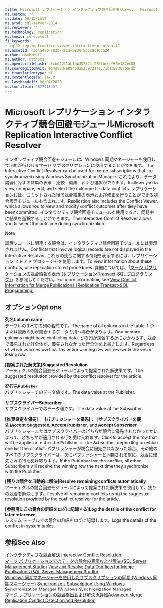 ```yaml
---
title: Microsoft レプリケーション インタラクティブ競合回避モジュール | Microsoft Docs
ms.custom: ''
ms.date: 06/13/2017
ms.prod: sql-server-2014
ms.reviewer: ''
ms.technology: replication
ms.topic: conceptual
f1_keywords:
- sql12.rep.replconflictviewer.interactiveresolver.f1
ms.assetid: d3d4a480-782b-4b1d-b839-565c8cf6cb24
author: MashaMSFT
ms.author: mathoma
ms.openlocfilehash: c8cbd2231ab1ab357321f9887bced986e182e608
ms.sourcegitcommit: ad4d92dce894592a259721a1571b1d8736abacdb
ms.translationtype: MT
ms.contentlocale: ja-JP
ms.lasthandoff: 08/04/2020
ms.locfileid: "87741845"
---
```

# <a name="microsoft-replication-interactive-conflict-resolver"></a><span data-ttu-id="570c9-102">Microsoft レプリケーション インタラクティブ競合回避モジュール</span><span class="sxs-lookup"><span data-stu-id="570c9-102">Microsoft Replication Interactive Conflict Resolver</span></span>
  <span data-ttu-id="570c9-103">インタラクティブ競合回避モジュールは、Windows 同期マネージャーを使用して同期が行われるマージ サブスクリプションに使用することができます。</span><span class="sxs-lookup"><span data-stu-id="570c9-103">The Interactive Conflict Resolver can be used for merge subscriptions that are synchronized using Windows Synchronization Manager.</span></span> <span data-ttu-id="570c9-104">これにより、データ競合に対する結果の表示、比較、編集、および選択ができます。</span><span class="sxs-lookup"><span data-stu-id="570c9-104">It allows you to view, compare, edit, and select the outcome for data conflicts.</span></span> <span data-ttu-id="570c9-105">レプリケーションには、コミットされた後で競合結果の表示および修正を行うことができる競合表示モジュールも含まれます。</span><span class="sxs-lookup"><span data-stu-id="570c9-105">Replication also includes the Conflict Viewer, which allows you to view and modify conflict outcomes after they have been committed.</span></span> <span data-ttu-id="570c9-106">インタラクティブ競合回避モジュールを使用すると、同期中に結果を選択することができます。</span><span class="sxs-lookup"><span data-stu-id="570c9-106">The Interactive Conflict Resolver allows you to select the outcome during synchronization.</span></span>  
  
> [!NOTE]  
>  <span data-ttu-id="570c9-107">論理レコードに関連する競合は、インタラクティブ競合回避モジュールには表示されません。</span><span class="sxs-lookup"><span data-stu-id="570c9-107">Conflicts that involve logical records are not displayed in the Interactive Resolver.</span></span> <span data-ttu-id="570c9-108">これらの競合に関する情報を表示するには、レプリケーション ストアド プロシージャを使用します。</span><span class="sxs-lookup"><span data-stu-id="570c9-108">To view information about these conflicts, use replication stored procedures.</span></span> <span data-ttu-id="570c9-109">詳細については、「[マージ パブリケーションの競合情報の表示 (レプリケーション Transact-SQL プログラミング)](view-conflict-information-for-merge-publications.md)」を参照してください。</span><span class="sxs-lookup"><span data-stu-id="570c9-109">For more information, see [View Conflict Information for Merge Publications &#40;Replication Transact-SQL Programming&#41;](view-conflict-information-for-merge-publications.md).</span></span>  
  
## <a name="options"></a><span data-ttu-id="570c9-110">オプション</span><span class="sxs-lookup"><span data-stu-id="570c9-110">Options</span></span>  
 <span data-ttu-id="570c9-111">**列名**</span><span class="sxs-lookup"><span data-stu-id="570c9-111">**Column name**</span></span>  
 <span data-ttu-id="570c9-112">テーブルのすべての列の名前です。</span><span class="sxs-lookup"><span data-stu-id="570c9-112">The name of all columns in the table.</span></span> <span data-ttu-id="570c9-113">1 つまたは複数の列が競合するデータを持つ場合があります。</span><span class="sxs-lookup"><span data-stu-id="570c9-113">One or more columns might have conflicting data.</span></span> <span data-ttu-id="570c9-114">どの列が競合するかにかかわらず、競合で優先された行全体が、優先されなかった行全体を上書きします。</span><span class="sxs-lookup"><span data-stu-id="570c9-114">Regardless of which columns conflict, the entire winning row will overwrite the entire losing row.</span></span>  
  
 <span data-ttu-id="570c9-115">**[提案された解決策]**</span><span class="sxs-lookup"><span data-stu-id="570c9-115">**Suggested Resolution**</span></span>  
 <span data-ttu-id="570c9-116">アーティクルの競合回避モジュールによって提案された解決策です。</span><span class="sxs-lookup"><span data-stu-id="570c9-116">The suggested resolution provided by the conflict resolver for the article.</span></span>  
  
 <span data-ttu-id="570c9-117">**発行元**</span><span class="sxs-lookup"><span data-stu-id="570c9-117">**Publisher**</span></span>  
 <span data-ttu-id="570c9-118">パブリッシャーでのデータ値です。</span><span class="sxs-lookup"><span data-stu-id="570c9-118">The data value at the Publisher.</span></span>  
  
 <span data-ttu-id="570c9-119">**サブスクライバー**</span><span class="sxs-lookup"><span data-stu-id="570c9-119">**Subscriber**</span></span>  
 <span data-ttu-id="570c9-120">サブスクライバーでのデータ値です。</span><span class="sxs-lookup"><span data-stu-id="570c9-120">The data value at the Subscriber.</span></span>  
  
 <span data-ttu-id="570c9-121">**[推奨設定を優先]** 、 **[パブリッシャーを優先]** 、 **[サブスクライバーを優先]**</span><span class="sxs-lookup"><span data-stu-id="570c9-121">**Accept Suggested**, **Accept Publisher**, and **Accept Subscriber**</span></span>  
 <span data-ttu-id="570c9-122">パブリッシャーまたはサブスクライバーのどちらが競合に優先されなかったかによって、どちらかが適用される行を受け入れます。</span><span class="sxs-lookup"><span data-stu-id="570c9-122">Click to accept the row that will be applied at either the Publisher or the Subscriber, depending on which one lost the conflict.</span></span> <span data-ttu-id="570c9-123">パブリッシャーが競合に優先されなかった場合、その他のすべてのサブスクライバーは、次にパブリッシャーと同期される際に、競合に優先される行を受け取ります。</span><span class="sxs-lookup"><span data-stu-id="570c9-123">If the Publisher lost the conflict, all other Subscribers will receive the winning row the next time they synchronize with the Publisher.</span></span>  
  
 <span data-ttu-id="570c9-124">**[残りの競合を自動的に解決]**</span><span class="sxs-lookup"><span data-stu-id="570c9-124">**Resolve remaining conflicts automatically**</span></span>  
 <span data-ttu-id="570c9-125">アーティクルの競合回避モジュールによって提案された解決策を使用して、残りの競合を解決します。</span><span class="sxs-lookup"><span data-stu-id="570c9-125">Resolve all remaining conflicts using the suggested resolution provided by the conflict resolver for the article.</span></span>  
  
 <span data-ttu-id="570c9-126">**[参照用にこの競合の詳細をログに記録する]**</span><span class="sxs-lookup"><span data-stu-id="570c9-126">**Log the details of the conflict for later reference**</span></span>  
 <span data-ttu-id="570c9-127">システム テーブルでの競合の詳細をログに記録します。</span><span class="sxs-lookup"><span data-stu-id="570c9-127">Logs the details of the conflict in system tables.</span></span>  
  
## <a name="see-also"></a><span data-ttu-id="570c9-128">参照</span><span class="sxs-lookup"><span data-stu-id="570c9-128">See Also</span></span>  
 <span data-ttu-id="570c9-129">[インタラクティブな競合解決](merge/advanced-merge-replication-conflict-interactive-resolution.md) </span><span class="sxs-lookup"><span data-stu-id="570c9-129">[Interactive Conflict Resolution](merge/advanced-merge-replication-conflict-interactive-resolution.md) </span></span>  
 <span data-ttu-id="570c9-130">[マージ パブリケーションでのデータの競合の表示および解決 &#40;SQL Server Management Studio&#41;](view-and-resolve-data-conflicts-for-merge-publications.md) </span><span class="sxs-lookup"><span data-stu-id="570c9-130">[View and Resolve Data Conflicts for Merge Publications &#40;SQL Server Management Studio&#41;](view-and-resolve-data-conflicts-for-merge-publications.md) </span></span>  
 <span data-ttu-id="570c9-131">[Windows 同期マネージャーを使用したサブスクリプションの同期 &#40;Windows 同期マネージャー&#41;](synchronize-a-subscription-using-windows-synchronization-manager.md) </span><span class="sxs-lookup"><span data-stu-id="570c9-131">[Synchronize a Subscription Using Windows Synchronization Manager &#40;Windows Synchronization Manager&#41;](synchronize-a-subscription-using-windows-synchronization-manager.md) </span></span>  
 [<span data-ttu-id="570c9-132">マージ レプリケーションの競合検出および解決の詳細</span><span class="sxs-lookup"><span data-stu-id="570c9-132">Advanced Merge Replication Conflict Detection and Resolution</span></span>](merge/advanced-merge-replication-conflict-detection-and-resolution.md)  
  
  
